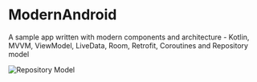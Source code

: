 # ModernAndroid
A sample app written with modern components and architecture - Kotlin, MVVM, ViewModel, LiveData, Room, Retrofit, Coroutines and Repository model

![Repository Model](https://developer.android.com/topic/libraries/architecture/images/final-architecture.png)
